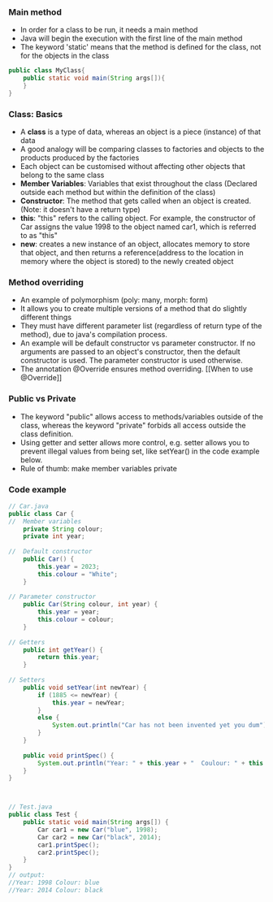 ### Main method
* In order for a class to be run, it needs a main method
* Java will begin the execution with the first line of the main method
* The keyword 'static' means that the method is defined for the class, not for the objects in the class
```java
public class MyClass{
	public static void main(String args[]){
	}
}
```

### Class: Basics
* A **class** is a type of data, whereas an object is a piece (instance) of that data
* A good analogy will be comparing classes to factories and objects to the products produced by the factories
* Each object can be customised without affecting other objects that belong to the same class
* **Member Variables**: Variables that exist throughout the class (Declared outside each method but within the definition of the class)
* **Constructor**:  The method that gets called when an object is created. (Note: it doesn't have a return type)
* **this**: "this" refers to the calling object. For example, the constructor of Car assigns the value 1998 to the object named car1, which is referred to as "this"
* **new**: creates a new instance of an object, allocates memory to store that object, and then returns a reference(address to the location in memory where the object is stored) to the newly created object

### Method overriding
* An example of polymorphism (poly: many, morph: form)
* It allows you to create multiple versions of a method that do slightly different things
* They must have different parameter list (regardless of return type of the method), due to java's compilation process.
* An example will be default constructor vs parameter constructor. If no arguments are passed to an object's constructor, then the default constructor is used. The parameter constructor is used otherwise.
* The annotation @Override ensures method overriding. [[When to use @Override]]

### Public vs Private
 * The keyword "public" allows access to methods/variables outside of the class, whereas the keyword "private" forbids all access outside the class definition.
 * Using getter and setter allows more control, e.g. setter allows you to prevent illegal values from being set, like setYear() in the code example below.
 * Rule of thumb: make member variables private
 
### Code example
```java
// Car.java
public class Car {
// 	Member variables
	private String colour;
	private int year;
	
//	Default constructor
	public Car() {
		this.year = 2023;
		this.colour = "White";
	}
	
// Parameter constructor
	public Car(String colour, int year) {
		this.year = year;
		this.colour = colour;
	}
	
// Getters
	public int getYear() {
		return this.year;
	}
	
// Setters 
	public void setYear(int newYear) {
		if (1885 <= newYear) {
			this.year = newYear;
		}
		else {
			System.out.println("Car has not been invented yet you dum");
		}
	}
	
	public void printSpec() {
		System.out.println("Year: " + this.year + "  Coulour: " + this.colour );
	}
}



// Test.java
public class Test {
	public static void main(String args[]) {
		Car car1 = new Car("blue", 1998);
		Car car2 = new Car("black", 2014);
		car1.printSpec();
		car2.printSpec();
	}
}
// output: 
//Year: 1998 Colour: blue
//Year: 2014 Colour: black
```
